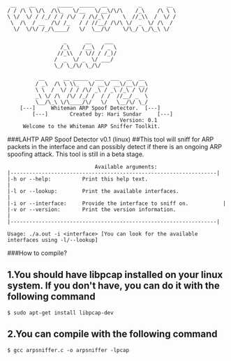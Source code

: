 ```
 __    __       _____  _____  __          _        __ 
/ / /\ \ \/\  /\\_   \/__   \/__\/\/\    /_\    /\ \ \
\ \/  \/ / /_/ / / /\/  / /\/_\ /    \  //_\\  /  \/ /
 \  /\  / __  /\/ /_   / / //__/ /\/\ \/  _  \/ /\  / 
  \/  \/\/ /_/\____/   \/  \__/\/    \/\_/ \_/\_\ \/  
		                                                  
                  _      __    ___                    
                 /_\    /__\  / _ \                   
                //_\\  / \// / /_)/                   
               /  _  \/ _  \/ ___/                    
               \_/ \_/\/ \_/\/                        
		                                                  
	      __      __ _____  ___  ___  __  __            
	     / _\  /\ \ \\_   \/ __\/ __\/__\/__\           
	     \ \  /  \/ / / /\/ _\ / _\ /_\ / \//           
	     _\ \/ /\  /\/ /_/ /  / /  //__/ _  \           
	     \__/\_\ \/\____/\/   \/   \__/\/ \_/   
    [---]	  Whiteman ARP Spoof Detector.	[---]
		[---]	    Created by: Hari Sundar	  	[---]
								    Version: 0.1
     Welcome to the Whiteman ARP Sniffer Toolkit.
```
###LAHTP ARP Spoof Detector v0.1 (linux)
##This tool will sniff for ARP packets in the interface and can possibly detect if there is an ongoing ARP spoofing attack. This tool is still in a beta stage.
```
		                    Available arguments: 
|------------------------------------------------------------------|
|-h or --help:			Print this help text.                          |
|-l or --lookup:		Print the available interfaces.                |
|-i or --interface:		Provide the interface to sniff on.           |
|-v or --version:		Print the version information.                 |
|------------------------------------------------------------------|

Usage: ./a.out -i <interface> [You can look for the available interfaces using -l/--lookup]
```
###How to compile?
## 1.You should have libpcap installed on your linux system. If you don't have, you can do it with the following command
```
$ sudo apt-get install libpcap-dev
```
## 2.You can compile with the following command
```
$ gcc arpsniffer.c -o arpsniffer -lpcap
```
